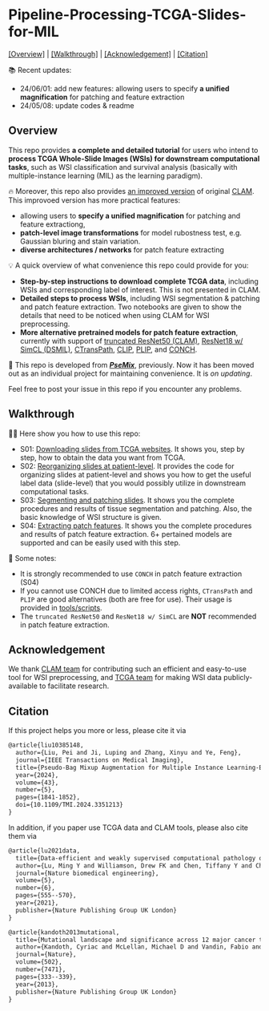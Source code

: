 # Pipeline-Processing-TCGA-Slides-for-MIL

[[Overview]](https://github.com/liupei101/Pipeline-Processing-TCGA-Slides-for-MIL?tab=readme-ov-file#overview) | [[Walkthrough]](https://github.com/liupei101/Pipeline-Processing-TCGA-Slides-for-MIL?tab=readme-ov-file#walkthrough) | [[Acknowledgement]](https://github.com/liupei101/Pipeline-Processing-TCGA-Slides-for-MIL?tab=readme-ov-file#acknowledgement) | [[Citation]](https://github.com/liupei101/Pipeline-Processing-TCGA-Slides-for-MIL?tab=readme-ov-file#citation)

📚 Recent updates:
- 24/06/01: add new features: allowing users to specify **a unified magnification** for patching and feature extraction
- 24/05/08: update codes & readme

## Overview

This repo provides **a complete and detailed tutorial** for users who intend to **process TCGA Whole-Slide Images (WSIs) for downstream computational tasks**, such as WSI classification and survival analysis (basically with multiple-instance learning (MIL) as the learning paradigm). 

🔥 Moreover, this repo also provides [an improved version](./tools/CLAM) of original [CLAM](https://github.com/mahmoodlab/CLAM). This improvoed version has more practical features: 
- allowing users to **specify a unified magnification** for patching and feature extractiong,
- **patch-level image transformations** for model rubostness test, e.g. Gaussian bluring and stain variation.
- **diverse architectures / networks** for patch feature extracting

💡 A quick overview of what convenience this repo could provide for you:
- **Step-by-step instructions to download complete TCGA data**, including WSIs and corresponding label of interest. This is not presented in CLAM.
- **Detailed steps to process WSIs**, including WSI segmentation & patching and patch feature extraction. Two notebooks are given to show the details that need to be noticed when using CLAM for WSI preprocessing.
- **More alternative pretrained models for patch feature extraction**, currently with support of [truncated ResNet50 (CLAM)](https://github.com/mahmoodlab/CLAM), [ResNet18 w/ SimCL (DSMIL)](https://github.com/binli123/dsmil-wsi), [CTransPath](https://github.com/Xiyue-Wang/TransPath), [CLIP](https://github.com/openai/CLIP), [PLIP](https://github.com/PathologyFoundation/plip), and [CONCH](https://github.com/mahmoodlab/CONCH).  

📝 This repo is developed from [***PseMix***](https://github.com/liupei101/PseMix), previously. Now it has been moved out as an individual project for maintaining convenience. It is *on updating*. 

Feel free to post your issue in this repo if you encounter any problems.

## Walkthrough

👩‍💻 Here show you how to use this repo:
- S01: [Downloading slides from TCGA websites](./S01-Downloading-Slides-from-TCGA.ipynb). It shows you, step by step, how to obtain the data you want from TCGA. 
- S02: [Reorganizing slides at patient-level](./S02-Reorganizing-Slides-at-Patient-Level.ipynb). It provides the code for organizing slides at patient-level and shows you how to get the useful label data (slide-level) that you would possibly utilize in downstream computational tasks. 
- S03: [Segmenting and patching slides](./S03-Segmenting-and-Patching-Slides.ipynb). It shows you the complete procedures and results of tissue segmentation and patching. Also, the basic knowledge of WSI structure is given.
- S04: [Extracting patch features](./S04-Extracting-Patch-Features.ipynb). It shows you the complete procedures and results of patch feature extraction. 6+ pertained models are supported and can be easily used with this step. 

📝 Some notes:
- It is strongly recommended to use `CONCH` in patch feature extraction (S04)
- If you cannot use CONCH due to limited access rights, `CTransPath` and `PLIP` are good alternatives (both are free for use). Their usage is provided in [tools/scripts](https://github.com/liupei101/Pipeline-Processing-TCGA-Slides-for-MIL/tree/main/tools/scripts).
- The `truncated ResNet50` and `ResNet18 w/ SimCL` are **NOT** recommended in patch feature extraction. 

## Acknowledgement
We thank [CLAM team](https://github.com/mahmoodlab/CLAM) for contributing such an efficient and easy-to-use tool for WSI preprocessing, and [TCGA team](https://www.cancer.gov/ccg/research/genome-sequencing/tcga) for making WSI data publicly-available to facilitate research.

## Citation

If this project helps you more or less, please cite it via 
```txt
@article{liu10385148,
  author={Liu, Pei and Ji, Luping and Zhang, Xinyu and Ye, Feng},
  journal={IEEE Transactions on Medical Imaging}, 
  title={Pseudo-Bag Mixup Augmentation for Multiple Instance Learning-Based Whole Slide Image Classification}, 
  year={2024},
  volume={43},
  number={5},
  pages={1841-1852},
  doi={10.1109/TMI.2024.3351213}
}
```

In addition, if you paper use TCGA data and CLAM tools, please also cite them via
```txt
@article{lu2021data,
  title={Data-efficient and weakly supervised computational pathology on whole-slide images},
  author={Lu, Ming Y and Williamson, Drew FK and Chen, Tiffany Y and Chen, Richard J and Barbieri, Matteo and Mahmood, Faisal},
  journal={Nature biomedical engineering},
  volume={5},
  number={6},
  pages={555--570},
  year={2021},
  publisher={Nature Publishing Group UK London}
}

@article{kandoth2013mutational,
  title={Mutational landscape and significance across 12 major cancer types},
  author={Kandoth, Cyriac and McLellan, Michael D and Vandin, Fabio and Ye, Kai and Niu, Beifang and Lu, Charles and Xie, Mingchao and Zhang, Qunyuan and McMichael, Joshua F and Wyczalkowski, Matthew A and others},
  journal={Nature},
  volume={502},
  number={7471},
  pages={333--339},
  year={2013},
  publisher={Nature Publishing Group UK London}
}
```
